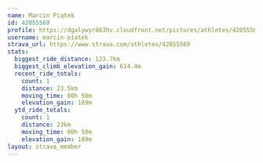 ```yaml
---
name: Marcin Piątek
id: 42055569
profile: https://dgalywyr863hv.cloudfront.net/pictures/athletes/42055569/12602382/1/large.jpg
username: marcin-piatek
strava_url: https://www.strava.com/athletes/42055569
stats:
  biggest_ride_distance: 123.7km
  biggest_climb_elevation_gain: 614.4m
  recent_ride_totals:
    count: 1
    distance: 23.5km
    moving_time: 00h 50m
    elevation_gain: 189m
  ytd_ride_totals:
    count: 1
    distance: 23km
    moving_time: 00h 50m
    elevation_gain: 189m
layout: strava_member
--- 
```

